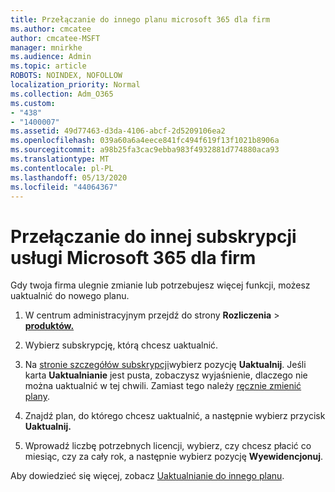 ```yaml
---
title: Przełączanie do innego planu microsoft 365 dla firm
ms.author: cmcatee
author: cmcatee-MSFT
manager: mnirkhe
ms.audience: Admin
ms.topic: article
ROBOTS: NOINDEX, NOFOLLOW
localization_priority: Normal
ms.collection: Adm_O365
ms.custom:
- "438"
- "1400007"
ms.assetid: 49d77463-d3da-4106-abcf-2d5209106ea2
ms.openlocfilehash: 039a60a6a4eece841fc494f619f13f1021b8906a
ms.sourcegitcommit: a98b25fa3cac9ebba983f4932881d774880aca93
ms.translationtype: MT
ms.contentlocale: pl-PL
ms.lasthandoff: 05/13/2020
ms.locfileid: "44064367"
---
```

# <a name="switch-to-a-different-microsoft-365-for-business-subscription"></a>Przełączanie do innej subskrypcji usługi Microsoft 365 dla firm

Gdy twoja firma ulegnie zmianie lub potrzebujesz więcej funkcji, możesz uaktualnić do nowego planu.
  
1. W centrum administracyjnym przejdź do strony **Rozliczenia** \> **[produktów.](https://go.microsoft.com/fwlink/p/?linkid=842054)**

2. Wybierz subskrypcję, którą chcesz uaktualnić.

3. Na [stronie szczegółów subskrypcji](https://admin.microsoft.com/AdminPortal/Home#/subscriptions/webdirect%252F0dbaa202-d590-4529-98c2-a5e2ebaac702)wybierz pozycję **Uaktualnij**.  Jeśli karta **Uaktualnianie** jest pusta, zobaczysz wyjaśnienie, dlaczego nie można uaktualnić w tej chwili. Zamiast tego należy [ręcznie zmienić plany](https://docs.microsoft.com/microsoft-365/commerce/subscriptions/change-plans-manually?view=o365-worldwide).

4. Znajdź plan, do którego chcesz uaktualnić, a następnie wybierz przycisk **Uaktualnij.**

5. Wprowadź liczbę potrzebnych licencji, wybierz, czy chcesz płacić co miesiąc, czy za cały rok, a następnie wybierz pozycję **Wyewidencjonuj**.

Aby dowiedzieć się więcej, zobacz [Uaktualnianie do innego planu](https://docs.microsoft.com/office365/admin/subscriptions-and-billing/upgrade-to-different-plan).
